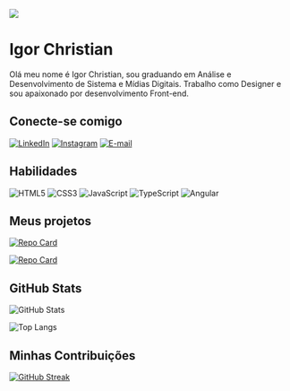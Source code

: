 ![](https://user-images.githubusercontent.com/74038190/225813708-98b745f2-7d22-48cf-9150-083f1b00d6c9.gif)

# Igor Christian

Olá meu nome é Igor Christian, sou graduando em Análise e Desenvolvimento de Sistema e Mídias Digitais. Trabalho como Designer e sou apaixonado por desenvolvimento Front-end.

## Conecte-se comigo

[![LinkedIn](https://img.shields.io/badge/LinkedIn-000?style=for-the-badge&logo=linkedin&logoColor=0E76A8)](https://www.linkedin.com/in/igor-christian/)
[![Instagram](https://img.shields.io/badge/Instagram-000?style=for-the-badge&logo=instagram)](https://www.instagram.com/igorchristian25/)
[![E-mail](https://img.shields.io/badge/Email-000?style=for-the-badge&logo=gmail)](mailto:igorcas2502@gmail.com/)

## Habilidades

![HTML5](https://img.shields.io/badge/HTML5-000?style=for-the-badge&logo=html5)
![CSS3](https://img.shields.io/badge/CSS3-000?style=for-the-badge&logo=css3&logoColor=264CE4)
![JavaScript](https://img.shields.io/badge/JavaScript-000?style=for-the-badge&logo=javascript)
![TypeScript](https://img.shields.io/badge/TypeScript-000?style=for-the-badge&logo=typescript)
![Angular](https://img.shields.io/badge/Angular-000?style=for-the-badge&logo=angular&logoColor=C3002F)

## Meus projetos

[![Repo Card](https://github-readme-stats.vercel.app/api/pin/?username=IgorChristian&repo=peDeGalinhaApp&bg_color=000&border_color=1e651e&show_icons=true&icon_color=1e651e&title_color=1e651e&text_color=FFF)](https://github.com/IgorChristian/peDeGalinhaApp)

[![Repo Card](https://github-readme-stats.vercel.app/api/pin/?username=IgorChristian&repo=nest-app&bg_color=000&border_color=1e651e&show_icons=true&icon_color=1e651e&title_color=1e651e&text_color=FFF)](https://github.com/IgorChristian/nest-app)

## GitHub Stats

![GitHub Stats](https://github-readme-stats.vercel.app/api?username=IgorChristian&theme=shadow_green&bg_color=000&show_icons=true)

![Top Langs](https://github-readme-stats-git-masterrstaa-rickstaa.vercel.app/api/top-langs/?username=IgorChristian&bg_color=000&border_color=1e651e&title_color=1e651e&text_color=FFF)

## Minhas Contribuições

[![GitHub Streak](https://streak-stats.demolab.com/?user=IgorChristian&theme=shadow-green&background=000)](https://git.io/streak-stats)
